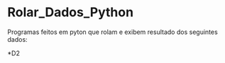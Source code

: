 # Rolar_Dados_Python

Programas feitos em pyton que rolam e exibem resultado dos seguintes dados:

*D2